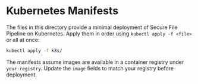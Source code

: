 # Kubernetes Manifests

The files in this directory provide a minimal deployment of Secure File Pipeline on Kubernetes.
Apply them in order using `kubectl apply -f <file>` or all at once:

```bash
kubectl apply -f k8s/
```

The manifests assume images are available in a container registry under `your-registry`.
Update the `image` fields to match your registry before deployment.
